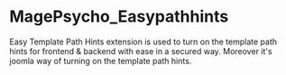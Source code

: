 MagePsycho_Easypathhints
========================

Easy Template Path Hints extension is used to turn on the template path hints for frontend &amp; backend with ease in a secured way.  Moreover it's joomla way of turning on the template path hints.
